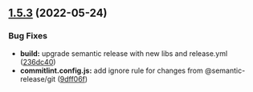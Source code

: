 ## [1.5.3](https://github.com/waldronmatt/webpack-template/compare/v1.5.2...v1.5.3) (2022-05-24)


### Bug Fixes

* **build:** upgrade semantic release with new libs and release.yml ([236dc40](https://github.com/waldronmatt/webpack-template/commit/236dc40ddc179238c184895bc4a88db8e1041818))
* **commitlint.config.js:** add ignore rule for changes from @semantic-release/git ([9dff06f](https://github.com/waldronmatt/webpack-template/commit/9dff06fe2e97221fe748c2f4ec039275dff61305))

